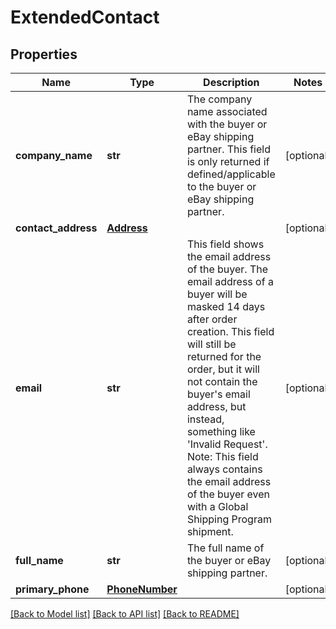 # ExtendedContact

## Properties
Name | Type | Description | Notes
------------ | ------------- | ------------- | -------------
**company_name** | **str** | The company name associated with the buyer or eBay shipping partner. This field is only returned if defined/applicable to the buyer or eBay shipping partner. | [optional] 
**contact_address** | [**Address**](Address.md) |  | [optional] 
**email** | **str** | This field shows the email address of the buyer. The email address of a buyer will be masked 14 days after order creation. This field will still be returned for the order, but it will not contain the buyer&#x27;s email address, but instead, something like &#x27;Invalid Request&#x27;. Note: This field always contains the email address of the buyer even with a Global Shipping Program shipment. | [optional] 
**full_name** | **str** | The full name of the buyer or eBay shipping partner. | [optional] 
**primary_phone** | [**PhoneNumber**](PhoneNumber.md) |  | [optional] 

[[Back to Model list]](../README.md#documentation-for-models) [[Back to API list]](../README.md#documentation-for-api-endpoints) [[Back to README]](../README.md)

